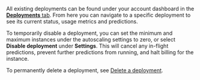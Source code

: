 All existing deployments can be found under your account dashboard in the [**Deployments** tab](https://replicate.com/deployments). From here you can navigate to a specific deployment to see its current status, usage metrics and predictions.

To temporarily disable a deployment, you can set the minimum and maximum instances under the autoscaling settings to zero, or select **Disable deployment** under **Settings**. This will cancel any in-flight predictions, prevent further predictions from running, and halt billing for the instance.

To permanently delete a deployment, see [Delete a deployment](/docs/topics/deployments/delete-a-deployment).